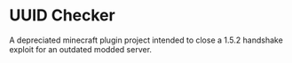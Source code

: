 #  UUID Checker

A depreciated minecraft plugin project intended to close a 1.5.2 handshake exploit for an outdated modded server.